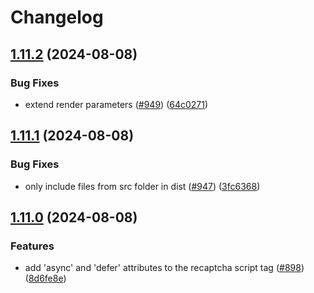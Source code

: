 # Changelog

## [1.11.2](https://github.com/abinnovision/recaptcha-v3/compare/v1.11.1...v1.11.2) (2024-08-08)


### Bug Fixes

* extend render parameters ([#949](https://github.com/abinnovision/recaptcha-v3/issues/949)) ([64c0271](https://github.com/abinnovision/recaptcha-v3/commit/64c027122af11f00c322c10095c44951e9c956ca))

## [1.11.1](https://github.com/abinnovision/recaptcha-v3/compare/v1.11.0...v1.11.1) (2024-08-08)


### Bug Fixes

* only include files from src folder in dist ([#947](https://github.com/abinnovision/recaptcha-v3/issues/947)) ([3fc6368](https://github.com/abinnovision/recaptcha-v3/commit/3fc636810648550cc09e1409f54758d2864c847c))

## [1.11.0](https://github.com/abinnovision/recaptcha-v3/compare/v1.10.0...v1.11.0) (2024-08-08)


### Features

* add 'async' and 'defer' attributes to the recaptcha script tag ([#898](https://github.com/abinnovision/recaptcha-v3/issues/898)) ([8d6fe8e](https://github.com/abinnovision/recaptcha-v3/commit/8d6fe8e7086a02cb64d7bad0fa0fe6dc3f6d2956))

